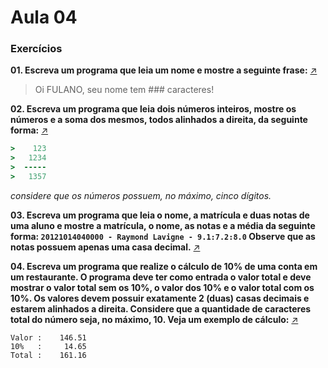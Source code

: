 # Aula 04
### Exercícios

**01. Escreva um programa que leia um nome e mostre a seguinte frase:** [&#8599;](questao-01.rb)
> Oi FULANO, seu nome tem ### caracteres!


**02. Escreva um programa que leia dois números inteiros, mostre os números e a soma dos mesmos, todos alinhados a direita, da seguinte forma:** [&#8599;](questao-02.rb)

  ```ruby
>    123
>   1234
>  -----
>   1357
  ```
*considere que os números possuem, no máximo, cinco dígitos.*

**03. Escreva um programa que leia o nome, a matrícula e duas notas de uma aluno e mostre a matrícula, o nome, as notas e a média da seguinte forma:
`20121014040000 - Raymond Lavigne - 9.1:7.2:8.0`
Observe que as notas possuem apenas uma casa decimal.** [&#8599;](questao-03.rb)

**04. Escreva um programa que realize o cálculo de 10% de uma conta em um restaurante. O programa deve ter como entrada o valor total e deve mostrar o valor total sem os 10%, o valor dos 10% e o valor total com os 10%. Os valores devem possuir exatamente 2 (duas) casas decimais e estarem alinhados a direita. Considere que a quantidade de caracteres total do número seja, no máximo, 10. Veja um exemplo de cálculo:** [&#8599;](questao-04.rb)
  ```
  Valor :    146.51
  10%   :     14.65
  Total :    161.16
  ```
